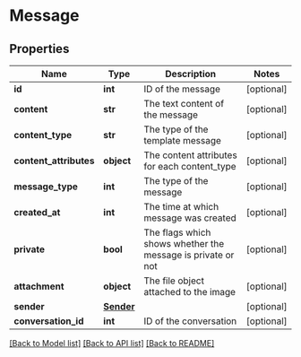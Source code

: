 # Message

## Properties
Name | Type | Description | Notes
------------ | ------------- | ------------- | -------------
**id** | **int** | ID of the message | [optional] 
**content** | **str** | The text content of the message | [optional] 
**content_type** | **str** | The type of the template message | [optional] 
**content_attributes** | **object** | The content attributes for each content_type | [optional] 
**message_type** | **int** | The type of the message | [optional] 
**created_at** | **int** | The time at which message was created | [optional] 
**private** | **bool** | The flags which shows whether the message is private or not | [optional] 
**attachment** | **object** | The file object attached to the image | [optional] 
**sender** | [**Sender**](Sender.md) |  | [optional] 
**conversation_id** | **int** | ID of the conversation | [optional] 

[[Back to Model list]](../README.md#documentation-for-models) [[Back to API list]](../README.md#documentation-for-api-endpoints) [[Back to README]](../README.md)

